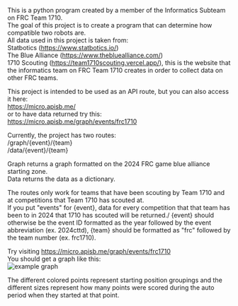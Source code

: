 This is a python program created by a member of the Informatics Subteam on FRC Team 1710.\
The goal of this project is to create a program that can determine how compatible two robots are.\
All data used in this project is taken from:\
Statbotics (https://www.statbotics.io/) \
The Blue Alliance (https://www.thebluealliance.com/) \
1710 Scouting (https://team1710scouting.vercel.app/), this is the website that the informatics team on FRC Team 1710 creates in order to collect data on other FRC teams.

This project is intended to be used as an API route, but you can also access it here:\
https://micro.apisb.me/ \
or to have data returned try this:\
https://micro.apisb.me/graph/events/frc1710

Currently, the project has two routes:\
/graph/{event}/{team} \
/data/{event}/{team}

Graph returns a graph formatted on the 2024 FRC game blue alliance starting zone.\
Data returns the data as a dictionary.

The routes only work for teams that have been scouting by Team 1710 and at competitions that Team 1710 has scouted at.\
If you put "events" for {event}, data for every competition that that team has been to in 2024 that 1710 has scouted will be returned./
{event} should otherwise be the event ID formatted as the year followed by the event abbreviation (ex. 2024cttd), {team} should be formatted as "frc" followed by the team number (ex. frc1710).

Try visiting https://micro.apisb.me/graph/events/frc1710 \
You should get a graph like this:\
![example graph](https://cloud-9ew4as09d-hack-club-bot.vercel.app/01710.png)

The different colored points represent starting position groupings and the different sizes represent how many points were scored during the auto period when they started at that point.